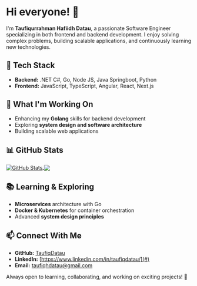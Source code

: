 # Hi everyone! 👋

I'm **Taufiqurrahman Hafiidh Datau**, a passionate Software Engineer specializing in both frontend and backend development. I enjoy solving complex problems, building scalable applications, and continuously learning new technologies.

## 🔧 Tech Stack
- **Backend:** .NET C#, Go, Node JS, Java Springboot, Python 
- **Frontend:** JavaScript, TypeScript, Angular, React, Next.js  

## 🚀 What I'm Working On
- Enhancing my **Golang** skills for backend development  
- Exploring **system design and software architecture**  
- Building scalable web applications  

## 📊 GitHub Stats
<a href="https://github.com/taufiqdatau/github-readme-stats">
  <img align="center" src="https://github-readme-stats.vercel.app/api?username=taufiqdatau&show_icons=true&line_height=27&include_all_commits=true" alt="GitHub Stats" />
</a>
<a href="https://github.com/taufiqdatau/github-readme-stats">
  <img align="center" src="https://github-readme-stats.vercel.app/api/top-langs/?username=taufiqdatau&langs_count=8" />
</a>  

## 📚 Learning & Exploring
- **Microservices** architecture with Go  
- **Docker & Kubernetes** for container orchestration  
- Advanced **system design principles**  

## 📫 Connect With Me
- **GitHub:** [TaufiqDatau](#)  
- **LinkedIn:** [https://www.linkedin.com/in/taufiqdatau/](#)  
- **Email:** [taufiqhdatau@gmail.com](#)  

Always open to learning, collaborating, and working on exciting projects! 🚀
